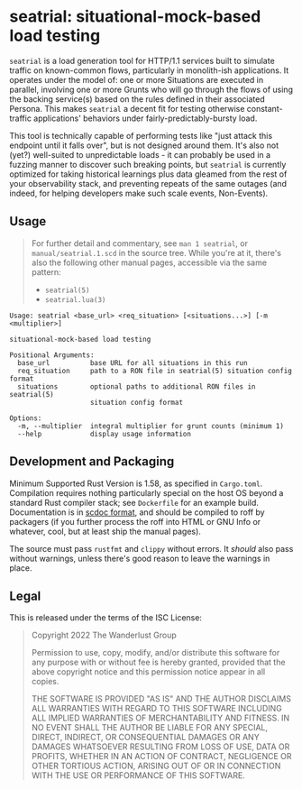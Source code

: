 # seatrial: situational-mock-based load testing

`seatrial` is a load generation tool for HTTP/1.1 services built to simulate
traffic on known-common flows, particularly in monolith-ish applications. It
operates under the model of: one or more Situations are executed in parallel,
involving one or more Grunts who will go through the flows of using the backing
service(s) based on the rules defined in their associated Persona. This makes
`seatrial` a decent fit for testing otherwise constant-traffic applications'
behaviors under fairly-predictably-bursty load.

This tool is technically capable of performing tests like "just attack this
endpoint until it falls over", but is not designed around them. It's also not
(yet?) well-suited to unpredictable loads - it can probably be used in a
fuzzing manner to discover such breaking points, but `seatrial` is currently
optimized for taking historical learnings plus data gleamed from the rest of
your observability stack, and preventing repeats of the same outages (and
indeed, for helping developers make such scale events, Non-Events).

## Usage

> For further detail and commentary, see `man 1 seatrial`, or
> `manual/seatrial.1.scd` in the source tree. While you're at it, there's also the
> following other manual pages, accessible via the same pattern:
>
> - `seatrial(5)`
> - `seatrial.lua(3)`

```
Usage: seatrial <base_url> <req_situation> [<situations...>] [-m <multiplier>]

situational-mock-based load testing

Positional Arguments:
  base_url          base URL for all situations in this run
  req_situation     path to a RON file in seatrial(5) situation config format
  situations        optional paths to additional RON files in seatrial(5)
                    situation config format

Options:
  -m, --multiplier  integral multiplier for grunt counts (minimum 1)
  --help            display usage information
```

## Development and Packaging

Minimum Supported Rust Version is 1.58, as specified in `Cargo.toml`.
Compilation requires nothing particularly special on the host OS beyond a
standard Rust compiler stack; see `Dockerfile` for an example build.
Documentation is in [scdoc
format](https://git.sr.ht/~sircmpwn/scdoc/tree/master/item/scdoc.5.scd), and
should be compiled to roff by packagers (if you further process the roff into
HTML or GNU Info or whatever, cool, but at least ship the manual pages).

The source must pass `rustfmt` and `clippy` without errors. It _should_ also
pass without warnings, unless there's good reason to leave the warnings in
place.

## Legal

This is released under the terms of the ISC License:

> Copyright 2022 The Wanderlust Group
> 
> Permission to use, copy, modify, and/or distribute this software for any
> purpose with or without fee is hereby granted, provided that the above
> copyright notice and this permission notice appear in all copies.
> 
> THE SOFTWARE IS PROVIDED "AS IS" AND THE AUTHOR DISCLAIMS ALL WARRANTIES WITH
> REGARD TO THIS SOFTWARE INCLUDING ALL IMPLIED WARRANTIES OF MERCHANTABILITY
> AND FITNESS. IN NO EVENT SHALL THE AUTHOR BE LIABLE FOR ANY SPECIAL, DIRECT,
> INDIRECT, OR CONSEQUENTIAL DAMAGES OR ANY DAMAGES WHATSOEVER RESULTING FROM
> LOSS OF USE, DATA OR PROFITS, WHETHER IN AN ACTION OF CONTRACT, NEGLIGENCE OR
> OTHER TORTIOUS ACTION, ARISING OUT OF OR IN CONNECTION WITH THE USE OR
> PERFORMANCE OF THIS SOFTWARE.
